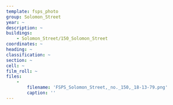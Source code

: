 ```yaml
---
template: fsps_photo
group: Solomon_Street
year: ~
description: ~
buildings:
    - Solomon_Street/150_Solomon_Street
coordinates: ~
heading: ~
classification: ~
section: ~
cell: ~
film_roll: ~
files:
    -
        filename: 'FSPS_Solomon_Street,_no._150,_18-13-79.png'
        caption: ''
---
```

